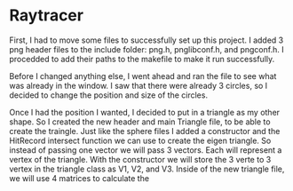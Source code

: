 # Raytracer

First, I had to move some files to successfully set up this project. I added 3 png header files to the include folder: png.h, pnglibconf.h, and pngconf.h. I procedded to add their paths to the makefile to make it run successfully. 

Before I changed anything else, I went ahead and ran the file to see what was already in the window. I saw that there were already 3 circles, so I decided to change the position and size of the circles. 

Once I had the position I wanted, I decided to put in a triangle as my other shape. So I created the new header and main Triangle file, to be able to create the traingle. Just like the sphere files I added a constructor and the HitRecord intersect function we can use to create the eigen triangle. So instead of passing one vector we will pass 3 vectors. Each will represent a vertex of the triangle. With the constructor we will store the 3 verte to 3 vertex in the triangle class as V1, V2, and V3. Inside of the new triangle file, we will use 4 matrices to calculate the 


